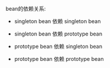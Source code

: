 
bean的依赖关系:
* singleton bean 依赖 singleton bean

* singleton bean 依赖 prototype bean
* prototype bean 依赖 singleton bean
* prototype bean 依赖 prototype bean




